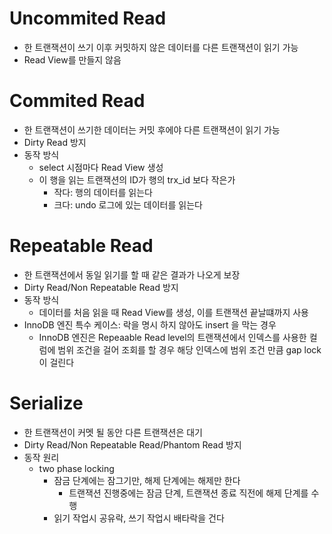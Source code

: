 # Uncommited Read
- 한 트랜잭션이 쓰기 이후 커밋하지 않은 데이터를 다른 트랜잭션이 읽기 가능
- Read View를 만들지 않음

# Commited Read
- 한 트랜잭션이 쓰기한 데이터는 커밋 후에야 다른 트랜잭션이 읽기 가능
- Dirty Read 방지
- 동작 방식
  - select 시점마다 Read View 생성
  - 이 행을 읽는 트랜잭션의 ID가 행의 trx_id 보다 작은가
    - 작다: 행의 데이터를 읽는다
    - 크다: undo 로그에 있는 데이터를 읽는다

# Repeatable Read
- 한 트랜잭션에서 동일 읽기를 할 때 같은 결과가 나오게 보장
- Dirty Read/Non Repeatable Read 방지
- 동작 방식
  - 데이터를 처음 읽을 때 Read View를 생성, 이를 트랜잭션 끝날떄까지 사용
- InnoDB 엔진 특수 케이스: 락을 명시 하지 않아도 insert 을 막는 경우
  - InnoDB 엔진은 Repeaable Read level의 트랜잭션에서 인덱스를 사용한 컬럼에 범위 조건을 걸어 조회를 할 경우 해당 인덱스에 범위 조건 만큼 gap lock이 걸린다

# Serialize
- 한 트랜잭션이 커멧 될 동안 다른 트랜잭션은 대기
- Dirty Read/Non Repeatable Read/Phantom Read 방지
- 동작 원리
  - two phase locking
    - 잠금 단계에는 잠그기만, 해제 단계에는 해제만 한다
      - 트랜잭션 진행중에는 잠금 단계, 트랜잭션 종료 직전에 해제 단계를 수행
    - 읽기 작업시 공유락, 쓰기 작업시 배타락을 건다

